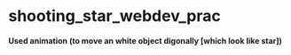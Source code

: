# shooting_star_webdev_prac
<h4> Used animation (to move an white object digonally [which look like star])</h4>
